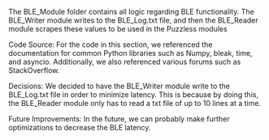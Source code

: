 The BLE_Module folder contains all logic regarding BLE functionality.
The BLE_Writer module writes to the BLE_Log.txt file, and then the BLE_Reader module scrapes these values to be used in the Puzzless modules

Code Source:
For the code in this section, we referenced the documentation for common Python libraries such as Numpy, bleak, time, and asyncio.
Additionally, we also referenced various forums such as StackOverflow.

Decisions:
We decided to have the BLE_Writer module write to the BLE_Log.txt file in order to minimize latency.
This is because by doing this, the BLE_Reader module only has to read a txt file of up to 10 lines at a time.

Future Improvements:
In the future, we can probably make further optimizations to decrease the BLE latency.